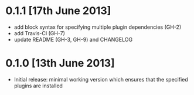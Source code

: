 
# 0.1.1 [17th June 2013]

* add block syntax for specifying multiple plugin dependencies (GH-2)
* add Travis-CI (GH-7)
* update README (GH-3, GH-9) and CHANGELOG

# 0.1.0 [13th June 2013]

* Initial release: minimal working version which ensures that the specified plugins are installed
